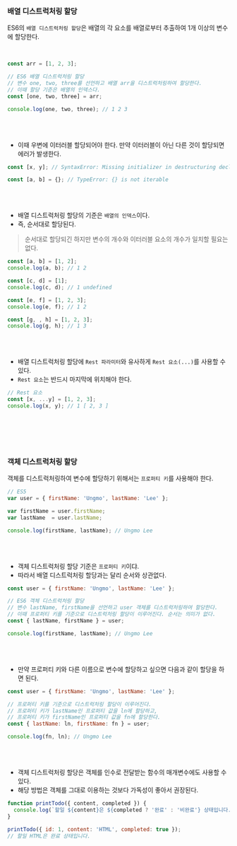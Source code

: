 ### 배열 디스트럭처링 할당

ES6의 `배열 디스트럭처링 할당`은 배열의 각 요소를 배열로부터 추출하여 1개 이상의 변수에 할당한다.

<br>

```javascript
const arr = [1, 2, 3];

// ES6 배열 디스트럭처링 할당
// 변수 one, two, three를 선언하고 배열 arr을 디스트럭처링하여 할당한다.
// 이때 할당 기준은 배열의 인덱스다.
const [one, two, three] = arr;

console.log(one, two, three); // 1 2 3
```

<br>
<br>

* 이때 우변에 이터러블 할당되어야 한다. 만약 이터러블이 아닌 다른 것이 할당되면 에러가 발생한다.


```javascript
const [x, y]; // SyntaxError: Missing initializer in destructuring declaration

const [a, b] = {}; // TypeError: {} is not iterable
```

<br>
<br>

* 배열 디스트럭처링 할당의 기준은 `배열의 인덱스`이다.  
* 즉, 순서대로 할당된다.

> 순서대로 할당되긴 하지만 변수의 개수와 이터러블 요소의 개수가 일치할 필요는 없다.


```javascript
const [a, b] = [1, 2];
console.log(a, b); // 1 2

const [c, d] = [1];
console.log(c, d); // 1 undefined

const [e, f] = [1, 2, 3];
console.log(e, f); // 1 2

const [g, , h] = [1, 2, 3];
console.log(g, h); // 1 3
```

<br>
<br>

* 배열 디스트럭처링 할당에 `Rest 파라미터`와 유사하게 `Rest 요소(...)`를 사용할 수 있다.
* `Rest 요소`는 반드시 마지막에 위치해야 한다.

```javascript
// Rest 요소
const [x, ...y] = [1, 2, 3];
console.log(x, y); // 1 [ 2, 3 ]
```

<br>
<br>
<br>
<br>

### 객체 디스트럭처링 할당

객체를 디스트럭처링하여 변수에 할당하기 위해서는 `프로퍼티 키`를 사용해야 한다.

```javascript
// ES5
var user = { firstName: 'Ungmo', lastName: 'Lee' };

var firstName = user.firstName;
var lastName  = user.lastName;

console.log(firstName, lastName); // Ungmo Lee
```

<br>
<br>

* 객체 디스트럭처링 할당 기준은 `프로퍼티 키`이댜.
* 따라서 배열 디스트럭처링 할당과는 달리 순서와 상관없다.

```javascript
const user = { firstName: 'Ungmo', lastName: 'Lee' };

// ES6 객체 디스트럭처링 할당
// 변수 lastName, firstName을 선언하고 user 객체를 디스트럭처링하여 할당한다.
// 이때 프로퍼티 키를 기준으로 디스트럭처링 할당이 이루어진다. 순서는 의미가 없다.
const { lastName, firstName } = user;

console.log(firstName, lastName); // Ungmo Lee
```

<br>
<br>

* 만약 프로퍼티 키와 다른 이름으로 변수에 할당하고 싶으면 다음과 같이 할당을 하면 된다.

```javascript
const user = { firstName: 'Ungmo', lastName: 'Lee' };

// 프로퍼티 키를 기준으로 디스트럭처링 할당이 이루어진다.
// 프로퍼티 키가 lastName인 프로퍼티 값을 ln에 할당하고,
// 프로퍼티 키가 firstName인 프로퍼티 값을 fn에 할당한다.
const { lastName: ln, firstName: fn } = user;

console.log(fn, ln); // Ungmo Lee
```

<br>
<br>

* 객체 디스트럭처링 할당은 객체를 인수로 전달받는 함수의 매개변수에도 사용할 수 있다.
* 해당 방법은 객체를 그대로 이용하는 것보다 가독성이 좋아서 권장된다.

```javascript
function printTodo({ content, completed }) {
  console.log(`할일 ${content}은 ${completed ? '완료' : '비완료'} 상태입니다.`);
}

printTodo({ id: 1, content: 'HTML', completed: true });
// 할일 HTML은 완료 상태입니다.
```